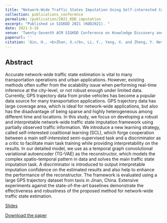 ```yaml
---
title: "Network-Wide Traffic States Imputation Using Self-interested Coalitional Learning"
collection: publications_conference
permalink: /publication/2021_KDD_imputation
excerpt: "Published in SIGKDD 2021 (KDD2021). "
date: 2021-5-16
venue: 'Twenty-Seventh ACM SIGKDD Conference on Knowledge Discovery and Data Mining (KDD2021)'
paperurl: ''
citation: 'Qin, H., <b>Zhan, X.</b>, Li, Y., Yang, X. and Zheng, Y. Network-Wide Traffic States Imputation Using Self-interested Coalitional Learning. In <i>Proceedings of the 27th ACM SIGKDD Conference on Knowledge Discovery and Data Mining (KDD ’21)</i>, August 14–18, 2021, Virtual Event, Singapore. ACM, New York, NY, USA. https://doi.org/10.1145/3447548.3467424.'
---
```


Abstract
---

Accurate network-wide traffic state estimation is vital to many transportation operations and urban applications. However, existing methods often suffer from the scalability issue when performing real-time inference at the city-level, or not robust enough under limited data. Currently, GPS trajectory data from probe vehicles has become a popular data source for many transportation applications. GPS trajectory data has large coverage area, which is ideal for network-wide applications, but also has the disadvantage of being sparse and highly heterogeneous among different time and locations. In this study, we focus on developing a robust and interpretable network-wide traffic state imputation framework using partially observed traffic information. We introduce a new learning strategy, called self-interested coalitional learning (SCL), which forge cooperation between a main self-interested semi-supervised task and a discriminator as a critic to facilitate main task training while providing interpretability on the results. In our detailed model, we use as a temporal graph convolutional variational autoencoder (TG-VAE) as the reconstructor, which models the complex spatio-temporal pattern in data and solves the main traffic state imputation task. A discriminator is introduced to output interpretable imputation confidence on the estimated results and also help to enhance the performance of the reconstructor. The framework is evaluated using a large GPS trajectory dataset from taxis in Jinan, China. Extensive experiments against the state-of-the-art baselines demonstrate the effectiveness and robustness of the proposed method for network-wide traffic state estimation.


[Slides](http://zhanxianyuan.xyz/files/KDD-SCL_slides.pdf)

[Download the paper](http://zhanxianyuan.xyz/files/KDD2021-SCL.pdf)